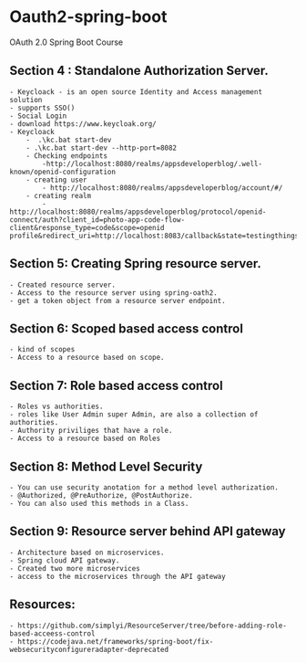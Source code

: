 # Oauth2-spring-boot

OAuth 2.0 Spring Boot Course

## Section 4 : Standalone Authorization Server.

    - Keycloack - is an open source Identity and Access management solution
    - supports SSO()
    - Social Login
    - download https://www.keycloak.org/
    - Keycloack
        -  .\kc.bat start-dev
        - .\kc.bat start-dev --http-port=8082
        - Checking endpoints
            -http://localhost:8080/realms/appsdeveloperblog/.well-known/openid-configuration
        - creating user
            - http://localhost:8080/realms/appsdeveloperblog/account/#/
        - creating realm
            -http://localhost:8080/realms/appsdeveloperblog/protocol/openid-connect/auth?client_id=photo-app-code-flow-client&response_type=code&scope=openid profile&redirect_uri=http://localhost:8083/callback&state=testingthings

## Section 5: Creating Spring resource server.

    - Created resource server.
    - Access to the resource server using spring-oath2.
    - get a token object from a resource server endpoint. 

## Section 6: Scoped based access control 

    - kind of scopes
    - Access to a resource based on scope.

## Section 7: Role based access control 
    
    - Roles vs authorities.
    - roles like User Admin super Admin, are also a collection of authorities.
    - Authority priviliges that have a role.
    - Access to a resource based on Roles

## Section 8: Method Level Security

    - You can use security anotation for a method level authorization.
    - @Authorized, @PreAuthorize, @PostAuthorize.
    - You can also used this methods in a Class. 

## Section 9: Resource server behind API gateway
    
    - Architecture based on microservices.
    - Spring cloud API gateway.
    - Created two more microservices 
    - access to the microservices through the API gateway


## Resources:
    
    - https://github.com/simplyi/ResourceServer/tree/before-adding-role-based-acceess-control   
    - https://codejava.net/frameworks/spring-boot/fix-websecurityconfigureradapter-deprecated